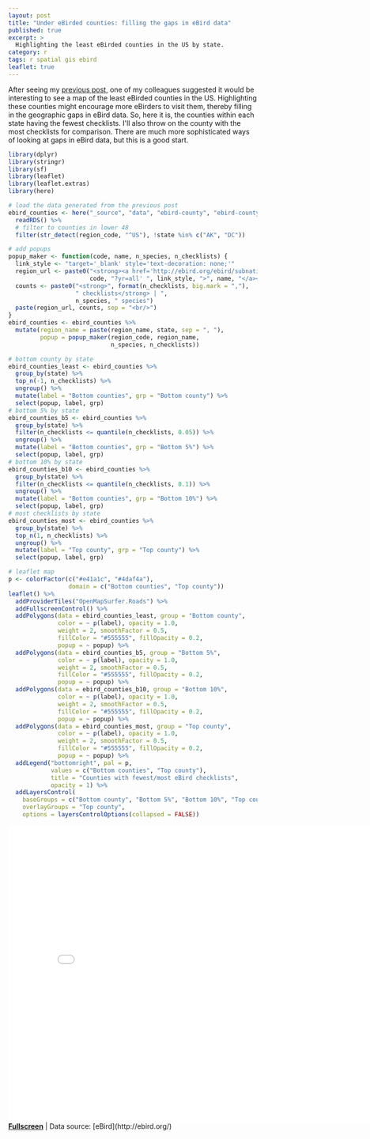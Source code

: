 ```yaml
---
layout: post
title: "Under eBirded counties: filling the gaps in eBird data"
published: true
excerpt: >
  Highlighting the least eBirded counties in the US by state.
category: r
tags: r spatial gis ebird
leaflet: true
---
```


After seeing my [previous post](/r/ebird-county/), one of my colleagues suggested it would be interesting to see a map of the least eBirded counties in the US. Highlighting these counties might encourage more eBirders to visit them, thereby filling in the geographic gaps in eBird data. So, here it is, the counties within each state having the fewest checklists. I'll also throw on the county with the most checklists for comparison. There are much more sophisticated ways of looking at gaps in eBird data, but this is a good start.


```r
library(dplyr)
library(stringr)
library(sf)
library(leaflet)
library(leaflet.extras)
library(here)

# load the data generated from the previous post
ebird_counties <- here("_source", "data", "ebird-county", "ebird-county_sf.rds") %>% 
  readRDS() %>% 
  # filter to counties in lower 48
  filter(str_detect(region_code, "^US"), !state %in% c("AK", "DC"))

# add popups
popup_maker <- function(code, name, n_species, n_checklists) {
  link_style <- "target='_blank' style='text-decoration: none;'"
  region_url <- paste0("<strong><a href='http://ebird.org/ebird/subnational2/",
                       code, "?yr=all' ", link_style, ">", name, "</a></strong>")
  counts <- paste0("<strong>", format(n_checklists, big.mark = ","), 
                   " checklists</strong> | ", 
                   n_species, " species")
  paste(region_url, counts, sep = "<br/>")
}
ebird_counties <- ebird_counties %>% 
  mutate(region_name = paste(region_name, state, sep = ", "),
         popup = popup_maker(region_code, region_name, 
                             n_species, n_checklists)) 

# bottom county by state
ebird_counties_least <- ebird_counties %>% 
  group_by(state) %>% 
  top_n(-1, n_checklists) %>% 
  ungroup() %>% 
  mutate(label = "Bottom counties", grp = "Bottom county") %>% 
  select(popup, label, grp)
# bottom 5% by state
ebird_counties_b5 <- ebird_counties %>% 
  group_by(state) %>% 
  filter(n_checklists <= quantile(n_checklists, 0.05)) %>% 
  ungroup() %>% 
  mutate(label = "Bottom counties", grp = "Bottom 5%") %>% 
  select(popup, label, grp)
# bottom 10% by state
ebird_counties_b10 <- ebird_counties %>% 
  group_by(state) %>% 
  filter(n_checklists <= quantile(n_checklists, 0.1)) %>% 
  ungroup() %>% 
  mutate(label = "Bottom counties", grp = "Bottom 10%") %>% 
  select(popup, label, grp)
# most checklists by state
ebird_counties_most <- ebird_counties %>% 
  group_by(state) %>% 
  top_n(1, n_checklists) %>% 
  ungroup() %>% 
  mutate(label = "Top county", grp = "Top county") %>% 
  select(popup, label, grp)

# leaflet map
p <- colorFactor(c("#e41a1c", "#4daf4a"), 
                 domain = c("Bottom counties", "Top county"))
leaflet() %>%
  addProviderTiles("OpenMapSurfer.Roads") %>% 
  addFullscreenControl() %>% 
  addPolygons(data = ebird_counties_least, group = "Bottom county",
              color = ~ p(label), opacity = 1.0,
              weight = 2, smoothFactor = 0.5,
              fillColor = "#555555", fillOpacity = 0.2,
              popup = ~ popup) %>% 
  addPolygons(data = ebird_counties_b5, group = "Bottom 5%",
              color = ~ p(label), opacity = 1.0,
              weight = 2, smoothFactor = 0.5,
              fillColor = "#555555", fillOpacity = 0.2,
              popup = ~ popup) %>% 
  addPolygons(data = ebird_counties_b10, group = "Bottom 10%",
              color = ~ p(label), opacity = 1.0,
              weight = 2, smoothFactor = 0.5,
              fillColor = "#555555", fillOpacity = 0.2,
              popup = ~ popup) %>% 
  addPolygons(data = ebird_counties_most, group = "Top county",
              color = ~ p(label), opacity = 1.0,
              weight = 2, smoothFactor = 0.5,
              fillColor = "#555555", fillOpacity = 0.2,
              popup = ~ popup) %>% 
  addLegend("bottomright", pal = p,
            values = c("Bottom counties", "Top county"),
            title = "Counties with fewest/most eBird checklists",
            opacity = 1) %>% 
  addLayersControl(
    baseGroups = c("Bottom county", "Bottom 5%", "Bottom 10%", "Top county"),
    overlayGroups = "Top county",
    options = layersControlOptions(collapsed = FALSE))
```



<iframe src="/assets/leaflet/under-ebirded.html" style="border: none; width: 800px; height: 600px"></iframe>
<a href="/assets/leaflet/under-ebirded.html" target="_blank"><strong>Fullscreen</strong></a> | Data source: [eBird](http://ebird.org/)
